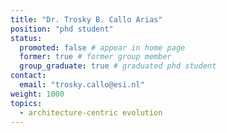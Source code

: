 ```yaml
---
title: "Dr. Trosky B. Callo Arias"
position: "phd student"
status:
  promoted: false # appear in home page
  former: true # former group member
  group_graduate: true # graduated phd student
contact:
  email: "trosky.callo@esi.nl"
weight: 1000
topics:
  - architecture-centric evolution
---
```

